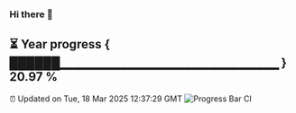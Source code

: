 ### Hi there 👋
⏳ Year progress { ██████▁▁▁▁▁▁▁▁▁▁▁▁▁▁▁▁▁▁▁▁▁▁▁▁ } 20.97 %
---
⏰ Updated on Tue, 18 Mar 2025 12:37:29 GMT
![Progress Bar CI](https://github.com/liununu/liununu/workflows/Progress%20Bar%20CI/badge.svg)
